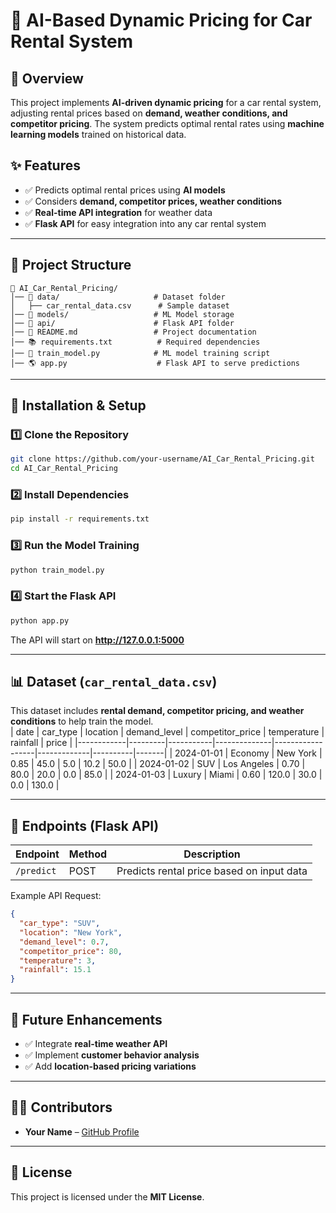 # 🚗 AI-Based Dynamic Pricing for Car Rental System

## 📖 Overview
This project implements **AI-driven dynamic pricing** for a car rental system, adjusting rental prices based on **demand, weather conditions, and competitor pricing**. The system predicts optimal rental rates using **machine learning models** trained on historical data.

## ✨ Features
- ✅ Predicts optimal rental prices using **AI models**  
- ✅ Considers **demand, competitor prices, weather conditions**  
- ✅ **Real-time API integration** for weather data  
- ✅ **Flask API** for easy integration into any car rental system  

---

## 💽 Project Structure
```
💾 AI_Car_Rental_Pricing/
│── 📂 data/                     # Dataset folder
│   ├── car_rental_data.csv      # Sample dataset
│── 📂 models/                   # ML Model storage
│── 📂 api/                      # Flask API folder
│── 📑 README.md                 # Project documentation
│── 📚 requirements.txt          # Required dependencies
│── 🚀 train_model.py            # ML model training script
│── 🌎 app.py                    # Flask API to serve predictions
```

---

## 🔧 Installation & Setup
### 1️⃣ **Clone the Repository**
```bash
git clone https://github.com/your-username/AI_Car_Rental_Pricing.git
cd AI_Car_Rental_Pricing
```

### 2️⃣ **Install Dependencies**
```bash
pip install -r requirements.txt
```

### 3️⃣ **Run the Model Training**
```bash
python train_model.py
```

### 4️⃣ **Start the Flask API**
```bash
python app.py
```
The API will start on **http://127.0.0.1:5000**

---

## 📊 Dataset (`car_rental_data.csv`)
This dataset includes **rental demand, competitor pricing, and weather conditions** to help train the model.  
| date       | car_type | location  | demand_level | competitor_price | temperature | rainfall | price |
|------------|---------|-----------|--------------|------------------|-------------|----------|-------|
| 2024-01-01 | Economy | New York  | 0.85         | 45.0             | 5.0         | 10.2     | 50.0  |
| 2024-01-02 | SUV     | Los Angeles | 0.70       | 80.0             | 20.0        | 0.0      | 85.0  |
| 2024-01-03 | Luxury  | Miami     | 0.60         | 120.0            | 30.0        | 0.0      | 130.0 |

---

## 🚀 Endpoints (Flask API)
| Endpoint | Method | Description |
|----------|--------|-------------|
| `/predict` | POST | Predicts rental price based on input data |

Example API Request:
```json
{
  "car_type": "SUV",
  "location": "New York",
  "demand_level": 0.7,
  "competitor_price": 80,
  "temperature": 3,
  "rainfall": 15.1
}
```

---

## 🎯 Future Enhancements
- ✅ Integrate **real-time weather API**  
- ✅ Implement **customer behavior analysis**  
- ✅ Add **location-based pricing variations**  

---

## 👨‍💻 Contributors
- **Your Name** – [GitHub Profile](https://github.com/your-username)

---

## 📜 License
This project is licensed under the **MIT License**.

